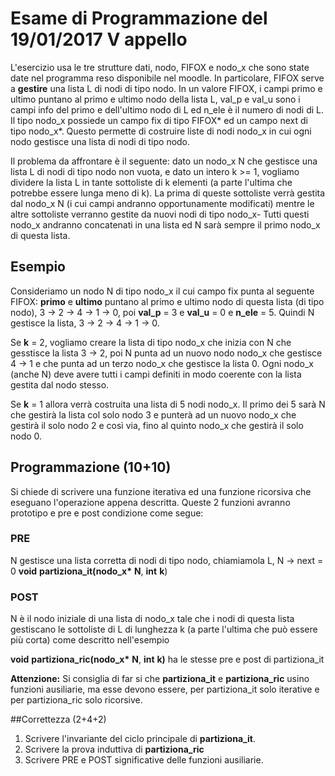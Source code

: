 # Esame di Programmazione del 19/01/2017 V appello

L'esercizio usa le tre strutture dati, nodo, FIFOX e nodo_x che sono state date nel programma reso
disponibile nel moodle. In particolare, FIFOX serve a **gestire** una lista L di nodi di tipo nodo.
In un valore FIFOX, i campi primo e ultimo puntano al primo e ultimo nodo della lista L, val_p e val_u
sono i campi info del primo e dell'ultimo nodo di L ed n_ele è il numero di nodi di L. Il tipo nodo_x 
possiede un campo fix di tipo FIFOX* ed un campo next di tipo nodo_x*. Questo permette di costruire liste 
di nodi nodo_x in cui ogni nodo gestisce una lista di nodi di tipo nodo.

Il problema da affrontare è il seguente: dato un nodo_x N che gestisce una lista L di nodi di tipo nodo non
vuota, e dato un intero k >= 1, vogliamo dividere la lista L in tante sottoliste di k elementi (a parte l'ultima
che potrebbe essere lunga meno di k). La prima di queste sottoliste verrà gestita dal nodo_x N (i cui campi andranno
opportunamente modificati) mentre le altre sottoliste verranno gestite da nuovi nodi di tipo nodo_x- Tutti questi nodo_x
andranno concatenati in una lista ed N sarà sempre il primo nodo_x di questa lista.

## Esempio
Consideriamo un nodo N di tipo nodo_x il cui campo fix punta al seguente FIFOX: __primo__ e __ultimo__ puntano al primo
e ultimo nodo di questa lista (di tipo nodo), 3 -> 2 -> 4 -> 1 -> 0, poi __val_p__ = 3 e __val_u__ = 0 e __n_ele__ = 5.
Quindi N gestisce la lista, 3 -> 2 -> 4 -> 1 -> 0.

Se __k__ = 2, vogliamo creare la lista di tipo nodo_x che inizia con N che gesstisce la lista 3 -> 2, poi N punta ad un nuovo
nodo nodo_x che gestisce 4 -> 1 e che punta ad un terzo nodo_x che gestisce la lista 0. 
Ogni nodo_x (anche N) deve avere tutti i campi definiti in modo coerente con la lista gestita dal nodo stesso.

Se __k__ = 1 allora verrà costruita una lista di 5 nodi nodo_x. Il primo dei 5 sarà N che gestirà la lista col solo nodo 3 e 
punterà ad un nuovo nodo_x che gestirà il solo nodo 2 e così via, fino al quinto nodo_x che gestirà il solo nodo 0.

## Programmazione (10+10)
Si chiede di scrivere una funzione iterativa ed una funzione ricorsiva che eseguano l'operazione appena descritta. Queste 2 
funzioni avranno prototipo e pre e post condizione come segue:

### PRE 
N gestisce una lista corretta di nodi di tipo nodo, chiamiamola L, N -> next = 0
__void__ __partiziona_it(nodo_x*__ __N__, __int__ __k__)

### POST 
N è il nodo iniziale di una lista di nodo_x tale che i nodi di questa lista gestiscano le sottoliste di L di lunghezza k (a parte
l'ultima che può essere più corta) come descritto nell'esempio

__void__ __partiziona_ric(nodo_x*__ __N__, __int__ __k)__ ha le stesse pre e post di partiziona_it

**Attenzione:** Si consiglia di far si che __partiziona_it__ e __partiziona_ric__ usino funzioni ausiliarie, ma esse devono essere,
per partiziona_it solo iterative e per partiziona_ric solo ricorsive.

##Correttezza (2+4+2)
1. Scrivere l'invariante del ciclo principale di __partiziona_it__.
2. Scrivere la prova induttiva di __partiziona_ric__
3. Scrivere PRE e POST significative delle funzioni ausiliarie.
